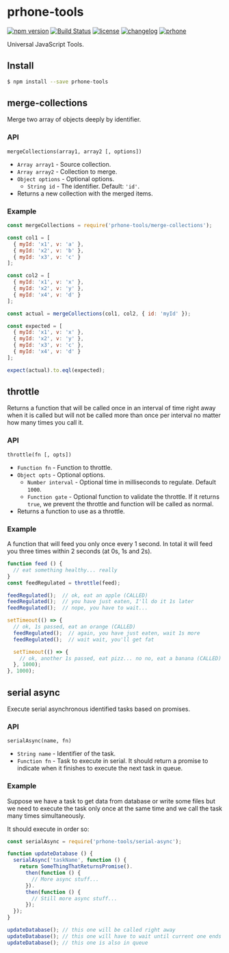 # prhone-tools

[![npm version](https://badge.fury.io/js/prhone-tools.svg)](https://badge.fury.io/js/prhone-tools)
[![Build Status](https://travis-ci.org/romelperez/prhone-tools.svg?branch=master)](https://travis-ci.org/romelperez/prhone-tools)
[![license](https://img.shields.io/github/license/romelperez/prhone-tools.svg?maxAge=2592000)](./LICENSE)
[![changelog](https://img.shields.io/badge/changelog-md-007ec6.svg)](./CHANGELOG.md)
[![prhone](https://img.shields.io/badge/prhone-project-1b38a9.svg)](http://romelperez.com)

Universal JavaScript Tools.

## Install

```bash
$ npm install --save prhone-tools
```

## merge-collections

Merge two array of objects deeply by identifier.

### API

`mergeCollections(array1, array2 [, options])`

- `Array array1` - Source collection.
- `Array array2` - Collection to merge.
- `Object options` - Optional options.
  - `String id` - The identifier. Default: `'id'`.
- Returns a new collection with the merged items.

### Example

```js
const mergeCollections = require('prhone-tools/merge-collections');

const col1 = [
  { myId: 'x1', v: 'a' },
  { myId: 'x2', v: 'b' },
  { myId: 'x3', v: 'c' }
];

const col2 = [
  { myId: 'x1', v: 'x' },
  { myId: 'x2', v: 'y' },
  { myId: 'x4', v: 'd' }
];

const actual = mergeCollections(col1, col2, { id: 'myId' });

const expected = [
  { myId: 'x1', v: 'x' },
  { myId: 'x2', v: 'y' },
  { myId: 'x3', v: 'c' },
  { myId: 'x4', v: 'd' }
];

expect(actual).to.eql(expected);
```

## throttle

Returns a function that will be called once in an interval of time right away when it is called
but will not be called more than once per interval no matter how many times you call it.

### API

`throttle(fn [, opts])`

- `Function fn` - Function to throttle.
- `Object opts` - Optional options.
  - `Number interval` - Optional time in milliseconds to regulate. Default `1000`.
  - `Function gate` - Optional function to validate the throttle. If it returns `true`, we prevent the throttle and function will be called as normal.
- Returns a function to use as a throttle.

### Example

A function that will feed you only once every 1 second. In total it will feed you
three times within 2 seconds (at 0s, 1s and 2s).

```js
function feed () {
  // eat something healthy... really
}
const feedRegulated = throttle(feed);

feedRegulated();  // ok, eat an apple (CALLED)
feedRegulated();  // you have just eaten, I'll do it 1s later
feedRegulated();  // nope, you have to wait...

setTimeout(() => {
  // ok, 1s passed, eat an orange (CALLED)
  feedRegulated();  // again, you have just eaten, wait 1s more
  feedRegulated();  // wait wait, you'll get fat

  setTimeout(() => {
    // ok, another 1s passed, eat pizz... no no, eat a banana (CALLED)
  }, 1000);
}, 1000);
```

## serial async

Execute serial asynchronous identified tasks based on promises.

### API

`serialAsync(name, fn)`

- `String name` - Identifier of the task.
- `Function fn` - Task to execute in serial. It should return a promise to indicate
when it finishes to execute the next task in queue.

### Example

Suppose we have a task to get data from database or write some files but we
need to execute the task only once at the same time and we call the task
many times simultaneously.

It should execute in order so:

```js
const serialAsync = require('prhone-tools/serial-async');

function updateDatabase () {
  serialAsync('taskName', function () {
    return SomeThingThatReturnsPromise().
      then(function () {
        // More async stuff...
      }).
      then(function () {
        // Still more async stuff...
      });
  });
}

updateDatabase(); // this one will be called right away
updateDatabase(); // this one will have to wait until current one ends
updateDatabase(); // this one is also in queue
```
